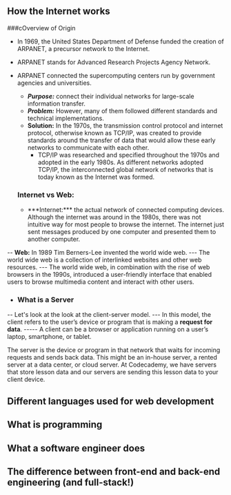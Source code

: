 ## How the Internet works

###cOverview of Origin
- In 1969, the United States Department of Defense funded the creation of ARPANET, a precursor network to the Internet.
- ARPANET stands for Advanced Research Projects Agency Network.

- ARPANET connected the supercomputing centers run by government agencies and universities.
  - ***Purpose:*** connect their individual networks for large-scale information transfer.
  - ***Problem:*** However, many of them followed different standards and technical implementations.
  - **Solution:** In the 1970s, the transmission control protocol and internet protocol, otherwise known as TCP/IP, was created to provide standards around the transfer of data that would allow these early networks to communicate with each other.
    - TCP/IP was researched and specified throughout the 1970s and adopted in the early 1980s. As different networks adopted TCP/IP, the interconnected global network of networks that is today known as the Internet was formed.
  

  <h3>Internet vs Web:</h3>
  <ul>
    <li>***Internet:*** the actual network of connected computing devices. Although the internet was around in the 1980s, there was not intuitive way for most people to browse the internet. The internet just sent messages produced by one computer and presented them to another computer.</li>
  </ul>

-- **Web:**  In 1989 Tim Berners-Lee invented the world wide web. 
--- The world wide web is a collection of interlinked websites and other web resources. 
--- The world wide web, in combination with the rise of web browsers in the 1990s, introduced a user-friendly interface that enabled users to browse multimedia content and interact with other users.

- <h3>What is a Server</h3>
-- Let's look at the look at the client-server model. 
--- In this model, the client refers to the user’s device or program that is making a **request for data**. 
----- A client can be a browser or application running on a user’s laptop, smartphone, or tablet.


The server is the device or program in that network that waits for incoming requests and sends back data. This might be an in-house server, a rented server at a data center, or cloud server. At Codecademy, we have servers that store lesson data and our servers are sending this lesson data to your client device.
<h2>Different languages used for web development</h2>
<h2>What is programming</h2>
<h2>What a software engineer does</h2>
<h2>The difference between front-end and back-end engineering (and full-stack!)</h2>
